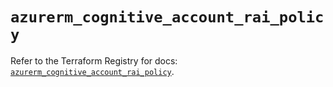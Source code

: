 # `azurerm_cognitive_account_rai_policy`

Refer to the Terraform Registry for docs: [`azurerm_cognitive_account_rai_policy`](https://registry.terraform.io/providers/hashicorp/azurerm/4.50.0/docs/resources/cognitive_account_rai_policy).
